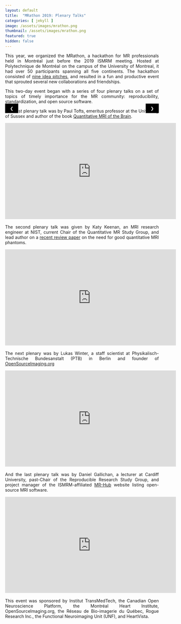 ```yaml
---
layout: default
title:  "MRathon 2019: Plenary Talks"
categories: [ jekyll ]
image: /assets/images/mrathon.png
thumbnail: /assets/images/mrathon.png
featured: true
hidden: false
---
```

<div style="text-align: justify"> 
<p>
This year, we organized the MRathon, a hackathon for MR professionals held in Montréal just before the 2019 ISMRM meeting. Hosted at Polytechnique de Montréal on the campus of the University of Montreal, it had over 50 participants spanning all five continents. The hackathon consisted of <a href="https://github.com/mrathon/idea-pitches/issues" target="_blank">nine idea pitches</a>, and resulted in a fun and productive event that sprouted several new collaborations and friendships.
</p>

<p>
This two-day event began with a series of four plenary talks on a set of topics of timely importance for the MR community: reproducibility, standardization, and open source software.
</p>


<style>
.mySlides {display:none;}
.w3-content,.w3-auto{margin-left:auto;margin-right:auto}.w3-content{max-width:980px}.w3-auto{max-width:1140px}
.w3-tooltip,.w3-display-container{position:relative}.w3-tooltip .w3-text{display:none}.w3-tooltip:hover .w3-text{display:inline-block}
.w3-display-container:hover .w3-display-hover{display:block}.w3-display-container:hover span.w3-display-hover{display:inline-block}.w3-display-hover{display:none}
.w3-btn,.w3-button{border:none;display:inline-block;padding:8px 16px;vertical-align:middle;overflow:hidden;text-decoration:none;color:inherit;background-color:inherit;text-align:center;cursor:pointer;white-space:nowrap}
.w3-btn,.w3-button{-webkit-touch-callout:none;-webkit-user-select:none;-khtml-user-select:none;-moz-user-select:none;-ms-user-select:none;user-select:none}   
.w3-disabled,.w3-btn:disabled,.w3-button:disabled{cursor:not-allowed;opacity:0.3}.w3-disabled *,:disabled *{pointer-events:none}
.w3-dropdown-hover:hover > .w3-button:first-child,.w3-dropdown-click:hover > .w3-button:first-child{background-color:#ccc;color:#000}
.w3-bar-block .w3-dropdown-hover .w3-button,.w3-bar-block .w3-dropdown-click .w3-button{width:100%;text-align:left;padding:8px 16px}
.w3-bar .w3-button{white-space:normal}
.w3-dropdown-hover.w3-mobile,.w3-dropdown-hover.w3-mobile .w3-btn,.w3-dropdown-hover.w3-mobile .w3-button,.w3-dropdown-click.w3-mobile,.w3-dropdown-click.w3-mobile .w3-btn,.w3-dropdown-click.w3-mobile .w3-button{width:100%}}
.w3-button:hover{color:#000!important;background-color:#ccc!important}
.w3-black,.w3-hover-black:hover{color:#fff!important;background-color:#000!important}
.w3-display-left{position:absolute;top:50%;left:0%;transform:translate(0%,-50%);-ms-transform:translate(-0%,-50%)}
.w3-display-right{position:absolute;top:50%;right:0%;transform:translate(0%,-50%);-ms-transform:translate(0%,-50%)}
</style>

<div class="w3-content w3-display-container">
<img class="mySlides" src="/assets/images/mrathon-09.jpg">
<img class="mySlides" src="/assets/images/mrathon-02.jpg">
<img class="mySlides" src="/assets/images/mrathon-03.jpg">
<img class="mySlides" src="/assets/images/mrathon-04.jpg">
<img class="mySlides" src="/assets/images/mrathon-05.jpg">
<img class="mySlides" src="/assets/images/mrathon-06.jpg">
<img class="mySlides" src="/assets/images/mrathon-07.jpg">
<img class="mySlides" src="/assets/images/mrathon-08.jpg">
<img class="mySlides" src="/assets/images/mrathon-10.jpg">
<img class="mySlides" src="/assets/images/mrathon-01.jpg">

<button class="w3-button w3-black w3-display-left" onclick="plusDivs(-1)">&#10094;</button>
<button class="w3-button w3-black w3-display-right" onclick="plusDivs(1)">&#10095;</button>
</div>

<script>
var slideIndex = 1;
showDivs(slideIndex);

function plusDivs(n) {
  showDivs(slideIndex += n);
}

function showDivs(n) {
  var i;
  var x = document.getElementsByClassName("mySlides");
  if (n > x.length) {slideIndex = 1}
  if (n < 1) {slideIndex = x.length}
  for (i = 0; i < x.length; i++) {
    x[i].style.display = "none";  
  }
  x[slideIndex-1].style.display = "block";  
}
</script>

<p>
The first plenary talk was by Paul Tofts, emeritus professor at the University of Sussex and author of the book <a href="http://qmri.org/" target="_blank">Quantitative MRI of the Brain</a>.
</p>

<iframe width="560" height="315" src="https://www.youtube.com/embed/3YE9R5-Zg7c?rel=0" frameborder="0" allow="autoplay; encrypted-media" allowfullscreen ></iframe>

<p></p>
<p>
The second plenary talk was given by Katy Keenan, an MRI research engineer at NIST, current Chair of the Quantitative MR Study Group, and lead author on a <a href="https://onlinelibrary.wiley.com/doi/10.1002/mrm.26982" target="_blank">recent review paper</a> on the need for good quantitative MRI phantoms.
</p>

<iframe width="560" height="315" src="https://www.youtube.com/embed/db6uBcH_9-w?rel=0" frameborder="0" allow="autoplay; encrypted-media" allowfullscreen></iframe>

<p></p>
<p>
The next plenary was by Lukas Winter, a staff scientist at Physikalisch-Technische Bundesanstalt (PTB) in Berlin and founder of <a href="https://www.opensourceimaging.org" target="_blank">OpenSourceImaging.org</a>
</p>

<iframe width="560" height="315" src="https://www.youtube.com/embed/G1qS_XhAfbQ?rel=0" frameborder="0" allow="autoplay; encrypted-media" allowfullscreen></iframe>

<p></p>
<p>
And the last plenary talk was by Daniel Gallichan, a lecturer at Cardiff University, past-Chair of the Reproducible Research Study Group, and project manager of the ISMRM-affiliated <a href="https://ismrm.github.io/mrhub/" target="_blank">MR-Hub</a> website listing open-source MRI software.
</p>

<iframe width="560" height="315" src="https://www.youtube.com/embed/GMH4P5ha9pY?rel=0" frameborder="0" allow="autoplay; encrypted-media" allowfullscreen></iframe>

<p></p>
<p>
This event was sponsored by Institut TransMedTech, the Canadian Open Neuroscience Platform, the Montréal Heart Institute, OpenSourceImaging.org, the Réseau de Bio-imagerie du Québec, Rogue Research Inc., the Functional Neuroimaging Unit (UNF), and HeartVista.
</p>

</div>
